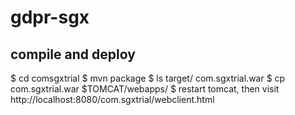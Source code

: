 # gdpr-sgx
## compile and deploy
 $ cd comsgxtrial
 $ mvn package
 $ ls target/
 com.sgxtrial.war
 $ cp com.sgxtrial.war $TOMCAT/webapps/
 $ restart tomcat, then visit http://localhost:8080/com.sgxtrial/webclient.html
## 

